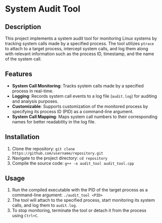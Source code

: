 # System Audit Tool

## Description
This project implements a system audit tool for monitoring Linux systems by tracking system calls made by a specified process. The tool utilizes `ptrace` to attach to a target process, intercept system calls, and log them along with relevant information such as the process ID, timestamp, and the name of the system call.

## Features
- **System Call Monitoring**: Tracks system calls made by a specified process in real-time.
- **Logging**: Records system call events to a log file (`audit.log`) for auditing and analysis purposes.
- **Customizable**: Supports customization of the monitored process by specifying its process ID (PID) as a command-line argument.
- **System Call Mapping**: Maps system call numbers to their corresponding names for better readability in the log file.

## Installation
1. Clone the repository: `git clone https://github.com/username/repository.git`
2. Navigate to the project directory: `cd repository`
3. Compile the source code: `g++ -o audit_tool audit_tool.cpp`

## Usage
1. Run the compiled executable with the PID of the target process as a command-line argument: `./audit_tool <PID>`
2. The tool will attach to the specified process, start monitoring its system calls, and log them to `audit.log`.
3. To stop monitoring, terminate the tool or detach it from the process using `Ctrl+C`.
